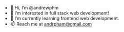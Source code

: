 - 👋 Hi, I’m @andrewphm
- 👀 I’m interested in full stack web development! 
- 🌱 I’m currently learning frontend web development.
- 📫 Reach me at andrpham@gmail.com

<!---
andrewphm/andrewphm is a ✨ special ✨ repository because its `README.md` (this file) appears on your GitHub profile.
You can click the Preview link to take a look at your changes.
--->
